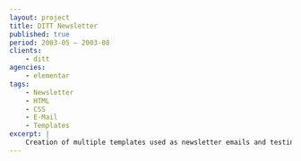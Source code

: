 ```yaml
---
layout: project
title: DITT Newsletter
published: true
period: 2003-05 – 2003-08
clients:
    - ditt
agencies:
    - elementar
tags:
    - Newsletter
    - HTML
    - CSS
    - E-Mail
    - Templates
excerpt: |
    Creation of multiple templates used as newsletter emails and testing on multiple clients too.
---
```

